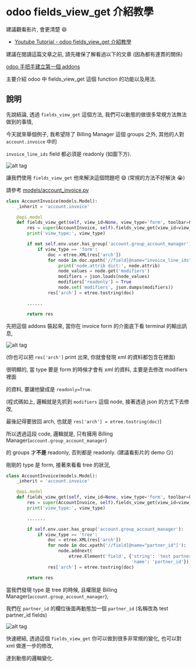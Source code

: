 # odoo fields_view_get 介紹教學

建議觀看影片, 會更清楚 :smile:

* [Youtube Tutorial - odoo fields_view_get 介紹教學](https://youtu.be/TpEw3TQiZ_M)

建議在閱讀這篇文章之前, 請先確保了解看過以下的文章 (因為都有連貫的關係)

[odoo 手把手建立第一個 addons](https://github.com/twtrubiks/odoo-demo-addons-tutorial/tree/master/demo_odoo_tutorial)

主要介紹 odoo 中 fields_view_get 這個 function 的功能以及用法.

## 說明

先說結論, 透過 `fields_view_get` 這個方法, 我們可以動態的做很多常規方法無法做到的事情,

今天就來舉個例子, 我希望除了 Billing Manager 這個 groups 之外, 其他的人對 `account.invoice` 中的

`invoice_line_ids` field 都必須是 readonly (如圖下方).

![alt tag](https://i.imgur.com/VuIMx64.png)

讓我們使用 `fields_view_get` 他來解決這個問題吧 :smile: (常規的方法不好解決 :sob:)

請參考 [models/account_invoice.py](models/account_invoice.py)

```python
class AccountInvoice(models.Model):
    _inherit = 'account.invoice'

    @api.model
    def fields_view_get(self, view_id=None, view_type='form', toolbar=False, submenu=False):
        res = super(AccountInvoice, self).fields_view_get(view_id=view_id, view_type=view_type, toolbar=toolbar, submenu=submenu)
        print('view_type:', view_type)

        if not self.env.user.has_group('account.group_account_manager'):
            if view_type == 'form':
                doc = etree.XML(res['arch'])
                for node in doc.xpath('//field[@name="invoice_line_ids"]'):
                    print('node.attrib dict:', node.attrib)
                    node_values = node.get('modifiers')
                    modifiers = json.loads(node_values)
                    modifiers['readonly'] = True
                    node.set('modifiers', json.dumps(modifiers))
                res['arch'] = etree.tostring(doc)

        ......

        return res

```

先把這個 addons 裝起來, 當你在 invoice form 的介面底下看 terminal 的輸出訊息,

![alt tag](https://i.imgur.com/nMW9NQF.png)

(你也可以把 `res['arch']` print 出來, 你就會發現 xml 的資料都包含在裡面)

很明顯的, 當 type 要是 form 的時候才會有 xml 的資料, 主要是去修改 modifiers 裡面

的資料, 要讓他變成是 `readonly=True`.

(程式碼如上, 邏輯就是先抓到 `modifiers` 這個 node, 接著透過 json 的方式下去修改,

最後記得要放回 arch, 也就是 `res['arch'] = etree.tostring(doc)`)

所以透過這段 code, 邏輯就是, 只有擁用 Billing Manager(`account.group_account_manager`)

的 groups 才**不是** readonly, 否則都是 readonly. (建議看影片的 demo :smirk:)

剛剛的 type 是 form, 接著來看看 tree 的狀況,

```python
class AccountInvoice(models.Model):
    _inherit = 'account.invoice'

    @api.model
    def fields_view_get(self, view_id=None, view_type='form', toolbar=False, submenu=False):
        res = super(AccountInvoice, self).fields_view_get(view_id=view_id, view_type=view_type, toolbar=toolbar, submenu=submenu)
        print('view_type:', view_type)

        .......

        if self.env.user.has_group('account.group_account_manager'):
            if view_type == 'tree':
                doc = etree.XML(res['arch'])
                for node in doc.xpath('//field[@name="partner_id"]'):
                    node.addnext(
                        etree.Element('field', {'string': 'test partner_id fields',
                                                'name': 'partner_id'}))
                res['arch'] = etree.tostring(doc)

        return res
```

當我們發現 type 是 tree 的時候, 且權限是 Billing Manager(`account.group_account_manager`),

我們在 `partner_id` 的欄位後面再動態加一個 `partner_id` (名稱改為 test partner_id fields)

![alt tag](https://i.imgur.com/OMElix0.png)

快速總結, 透過這個 `fields_view_get` 你可以做到很多非常規的變化, 也可以對 xml 做進一步的修改,

達到動態的邏輯變化.
